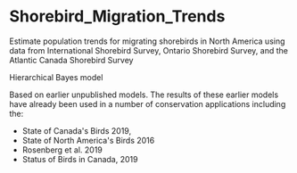 # Shorebird_Migration_Trends

Estimate population trends for migrating shorebirds in North America using data from International Shorebird Survey, Ontario Shorebird Survey, and the Atlantic Canada Shorebird Survey

Hierarchical Bayes model

Based on earlier unpublished models. The results of these earlier models have already been used in a number of conservation applications including the:
* State of Canada's Birds 2019, 
* State of North America's Birds 2016
* Rosenberg et al. 2019
* Status of Birds in Canada, 2019



